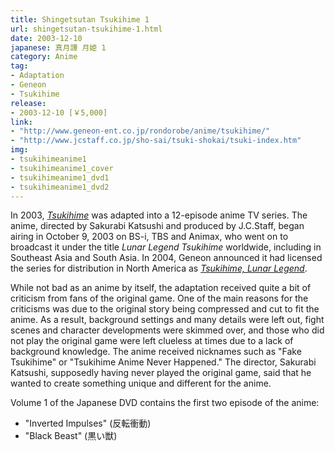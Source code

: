 ```yaml
---
title: Shingetsutan Tsukihime 1
url: shingetsutan-tsukihime-1.html
date: 2003-12-10
japanese: 真月譚 月姫 1
category: Anime
tag:
- Adaptation
- Geneon
- Tsukihime
release:
- 2003-12-10 [￥5,000]
link:
- "http://www.geneon-ent.co.jp/rondorobe/anime/tsukihime/"
- "http://www.jcstaff.co.jp/sho-sai/tsuki-shokai/tsuki-index.htm"
img:
- tsukihimeanime1
- tsukihimeanime1_cover
- tsukihimeanime1_dvd1
- tsukihimeanime1_dvd2
---
```


In 2003, [*Tsukihime*](tsukihime.html) was adapted into a 12-episode anime TV series. The anime, directed by Sakurabi Katsushi and produced by J.C.Staff, began airing in October 9, 2003 on BS-i, TBS and Animax, who went on to broadcast it under the title *Lunar Legend Tsukihime* worldwide, including in Southeast Asia and South Asia. In 2004, Geneon announced it had licensed the series for distribution in North America as [*Tsukihime, Lunar Legend*](lunar-legend-tsukihime-1-life-threads.html).

While not bad as an anime by itself, the adaptation received quite a bit of criticism from fans of the original game. One of the main reasons for the criticisms was due to the original story being compressed and cut to fit the anime. As a result, background settings and many details were left out, fight scenes and character developments were skimmed over, and those who did not play the original game were left clueless at times due to a lack of background knowledge. The anime received nicknames such as "Fake Tsukihime" or "Tsukihime Anime Never Happened." The director, Sakurabi Katsushi, supposedly having never played the original game, said that he wanted to create something unique and different for the anime.

Volume 1 of the Japanese DVD contains the first two episode of the anime:
- "Inverted Impulses" (反転衝動)
- "Black Beast" (黒い獣)